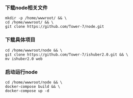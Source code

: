 ### 下载node相关文件
```
mkdir -p /home/wwwroot/ && \
cd /home/wwwroot/ && \
git clone https://github.com/Tower-7/node.git
```
### 下载具体项目
```
cd /home/wwwroot/node && \
git clone https://github.com/Tower-7/ishuber2.0.git && \
mv ishuber2.0 web
```
### 启动运行node
```
cd /home/wwwroot/node && \ 
docker-compose build && \
docker-compose up -d
```
